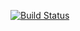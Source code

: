 [![Build Status](https://travis-ci.org/tracytangcuiyi/cse110lab5.svg?branch=master)](https://travis-ci.org/tracytangcuiyi/cse110lab5)